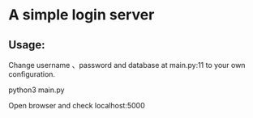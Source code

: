 # A simple login server

## Usage:

Change username 、password and database at main.py:11 to your own configuration.

python3 main.py

Open browser and check localhost:5000
